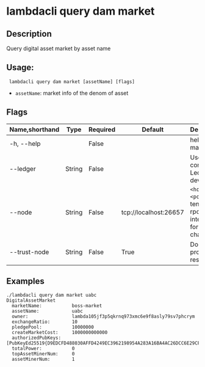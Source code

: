 # lambdacli query dam market

## Description

Query digital asset market by asset name

## Usage:

```
 lambdacli query dam market [assetName] [flags]
```

- `assetName`: market info of the denom of asset

## Flags

| Name,shorthand | Type   | Required | Default               | Description                                                  |
| -------------- | ------ | -------- | --------------------- | ------------------------------------------------------------ |
| -h, --help     |        | False    |                       | help for market                                             |
| --ledger       | String | False    |                       | Use a connected Ledger device                                |
| --node         | String | False    | tcp://localhost:26657 | `<host>:<port>`to tendermint rpc interface for this chain    |
| --trust-node   | String | False    | True                  | Don't verify proofs for responses                            |


## Examples
```
./lambdacli query dam market uabc
DigitalAssetMarket
  marketName:           boss-market
  assetName:            uabc
  owner:                lambda105jf3p5qkrnq973xmc6e9f8asly79sv7phcrym
  exchangeRatio:        10
  pledgePool:           10000000
  createMarketCost:     1000000000000
  authorizedPubKeys:    [PubKeyEd25519{D9EDCFD488030AFFD4249EC3962198954A283A16BA4AC26DCC6E29CFC09F6FD2}]
  totalPower:           0
  topAssetMinerNum:     0
  assetMinerNum:        1
```

